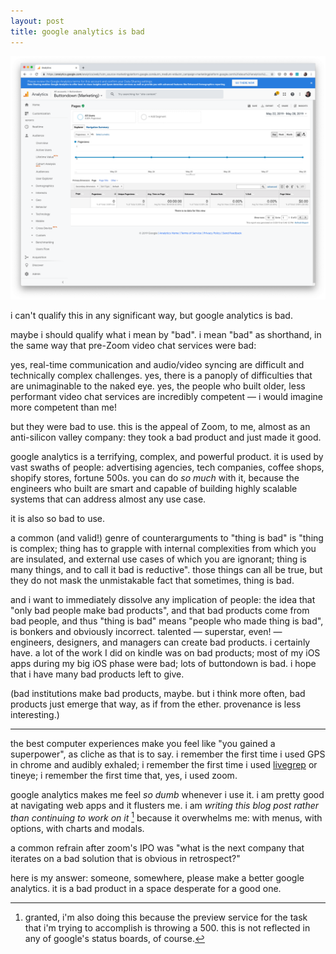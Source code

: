 ```yaml
---
layout: post
title: google analytics is bad
---
```

![](/img/uploads/screen-shot-2019-05-29-at-5.51.16-pm.png)

i can't qualify this in any significant way, but google analytics is bad.

maybe i should qualify what i mean by "bad".  i mean "bad" as shorthand, in the same way that pre-Zoom video chat services were bad:

yes, real-time communication and audio/video syncing are difficult and technically complex challenges. yes, there is a panoply of difficulties that are unimaginable to the naked eye. yes, the people who built older, less performant video chat services are incredibly competent — i would imagine more competent than me!

but they were bad to use.  this is the appeal of Zoom, to me, almost as an anti-silicon valley company: they took a bad product and just made it good.

google analytics is a terrifying, complex, and powerful product.  it is used by vast swaths of people: advertising agencies, tech companies, coffee shops, shopify stores, fortune 500s.  you can do _so much_ with it, because the engineers who built are smart and capable of building highly scalable systems that can address almost any use case.

it is also so bad to use.

a common (and valid!) genre of counterarguments to "thing is bad" is "thing is complex; thing has to grapple with internal complexities from which you are insulated, and external use cases of which you are ignorant; thing is many things, and to call it bad is reductive".  those things can all be true, but they do not mask the unmistakable fact that sometimes, thing is bad.

and i want to immediately dissolve any implication of people: the idea that "only bad people make bad products", and that bad products come from bad people, and thus "thing is bad" means "people who made thing is bad", is bonkers and obviously incorrect.  talented — superstar, even! — engineers, designers, and managers can create bad products.  i certainly have.  a lot of the work I did on kindle was on bad products; most of my iOS apps during my big iOS phase were bad; lots of buttondown is bad.  i hope that i have many bad products left to give.

(bad institutions make bad products, maybe.  but i think more often, bad products just emerge that way, as if from the ether.  provenance is less interesting.)

---

the best computer experiences make you feel like "you gained a superpower", as cliche as that is to say.  i remember the first time i used GPS in chrome and audibly exhaled; i remember the first time i used [livegrep](https://github.com/livegrep/livegrep) or tineye; i remember the first time that, yes, i used zoom.

google analytics makes me feel _so dumb_ whenever i use it.  i am pretty good at navigating web apps and it flusters me.  i am _writing this blog post rather than continuing to work on it_ [^1] because it overwhelms me: with menus, with options, with charts and modals.

a common refrain after zoom's IPO was "what is the next company that iterates on a bad solution that is obvious in retrospect?"

here is my answer: someone, somewhere, please make a better google analytics.  it is a bad product in a space desperate for a good one.

[^1]: granted, i'm also doing this because the preview service for the task that i'm trying to accomplish is throwing a 500.  this is not reflected in any of google's status boards, of course.
